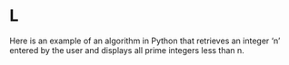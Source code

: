 # L
Here is an example of an algorithm in Python that retrieves an integer ‘n’ entered by the user and displays all prime integers less than n.
